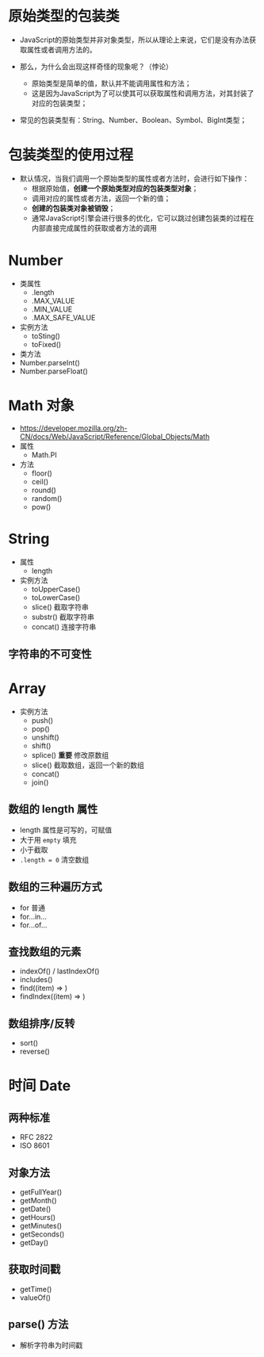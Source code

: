 # 原始类型的包装类

- JavaScript的原始类型并非对象类型，所以从理论上来说，它们是没有办法获取属性或者调用方法的。

- 那么，为什么会出现这样奇怪的现象呢？（悖论）
    - 原始类型是简单的值，默认并不能调用属性和方法；
    - 这是因为JavaScript为了可以使其可以获取属性和调用方法，对其封装了对应的包装类型；

- 常见的包装类型有：String、Number、Boolean、Symbol、BigInt类型；

# 包装类型的使用过程

- 默认情况，当我们调用一个原始类型的属性或者方法时，会进行如下操作：
    - 根据原始值，**创建一个原始类型对应的包装类型对象**；
    - 调用对应的属性或者方法，返回一个新的值；
    - **创建的包装类对象被销毁**；
    - 通常JavaScript引擎会进行很多的优化，它可以跳过创建包装类的过程在内部直接完成属性的获取或者方法的调用

# Number
- 类属性
    - .length
    - .MAX_VALUE
    - .MIN_VALUE
    - .MAX_SAFE_VALUE
- 实例方法
     - toSting()
     - toFixed()
- 类方法
- Number.parseInt()
- Number.parseFloat()

# Math 对象
- https://developer.mozilla.org/zh-CN/docs/Web/JavaScript/Reference/Global_Objects/Math
- 属性
    - Math.PI
- 方法
    - floor()
    - ceil()
    - round()
    - random()
    - pow()

# String
- 属性
    - length
- 实例方法
    - toUpperCase()
    - toLowerCase()
    - slice() 截取字符串
    - substr() 截取字符串
    - concat() 连接字符串

## 字符串的不可变性

# Array
- 实例方法
    - push()
    - pop()
    - unshift()
    - shift()
    - splice() **重要** 修改原数组
    - slice() 截取数组，返回一个新的数组
    - concat()
    - join()

## 数组的 length 属性

- length 属性是可写的，可赋值
- 大于用 `empty` 填充
- 小于截取
- `.length = 0` 清空数组

## 数组的三种遍历方式

- for 普通
- for...in...
- for...of...

## 查找数组的元素

- indexOf() / lastIndexOf()
- includes()
- find((item) => )
- findIndex((item) => )

## 数组排序/反转

- sort()
- reverse()

# 时间 Date

## 两种标准

- RFC 2822
- ISO 8601

## 对象方法

- getFullYear()
- getMonth()
- getDate()
- getHours()
- getMinutes()
- getSeconds()
- getDay()

## 获取时间戳

- getTime()
- valueOf()

## parse() 方法

- 解析字符串为时间戳
